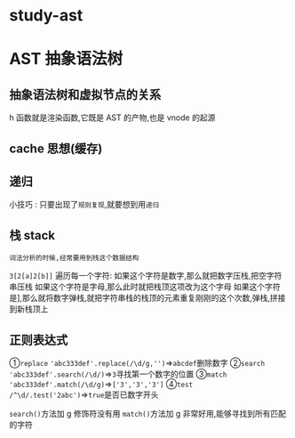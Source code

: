 # study-ast

# AST 抽象语法树

## 抽象语法树和虚拟节点的关系

h 函数就是渲染函数,它既是 AST 的产物,也是 vnode 的起源

## cache 思想(缓存)

## 递归

小技巧 : 只要出现了`规则复现`,就要想到用`递归`

## 栈 stack

`词法分析的时候,经常要用到栈这个数据结构`

`3[2[a]2[b]]`
遍历每一个字符:
如果这个字符是数字,那么就把数字压栈,把空字符串压栈
如果这个字符是字母,那么此时就把栈顶这项改为这个字母
如果这个字符是],那么就将数字弹栈,就把字符串栈的栈顶的元素重复刚刚的这个次数,弹栈,拼接到新栈顶上

## 正则表达式

①`replace`
`'abc333def'.replace(/\d/g,'')`=>`abcdef`删除数字
②`search`
`'abc333def'.search(/\d/)`=>`3`寻找第一个数字的位置
③`match`
`'abc333def'.match(/\d/g)`=>`['3','3','3']`
④`test`
`/^\d/.test('2abc')`=>`true`是否已数字开头

`search()`方法加 g 修饰符没有用
`match()`方法加 g 非常好用,能够寻找到所有匹配的字符
